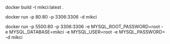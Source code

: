 docker build -t mikci:latest .

docker run -p 80:80 -p 3306:3306 -d mikci

docker run -p 5500:80 -p 3306:3306 -e MYSQL_ROOT_PASSWORD=root -e MYSQL_DATABASE=mikci -e MYSQL_USER=root -e MYSQL_PASSWORD= -d mikci

